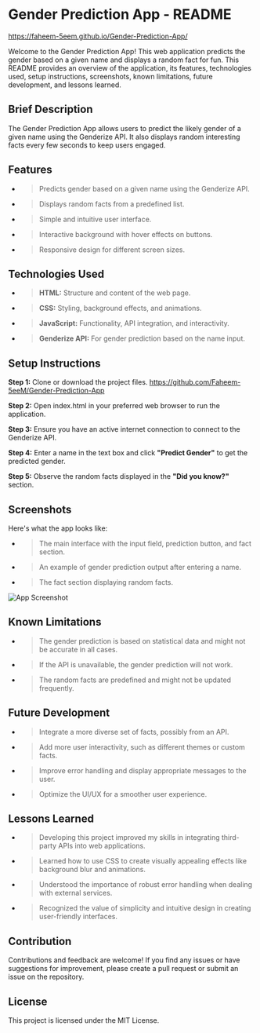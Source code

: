 
# **Gender Prediction App - README**
https://faheem-5eem.github.io/Gender-Prediction-App/

Welcome to the Gender Prediction App! This web application predicts the gender based on a given name and displays a random fact for fun. This README provides an overview of the application, its features, technologies used, setup instructions, screenshots, known limitations, future development, and lessons learned.
## Brief Description
The Gender Prediction App allows users to predict the likely gender of a given name using the Genderize API. It also displays random interesting facts every few seconds to keep users engaged.
## Features
- >Predicts gender based on a given name using the Genderize API.
- >Displays random facts from a predefined list.
- >Simple and intuitive user interface.
- >Interactive background with hover effects on buttons.
- >Responsive design for different screen sizes.
## Technologies Used
- >**HTML:** Structure and content of the web page.
- >**CSS:** Styling, background effects, and animations.
- >**JavaScript:** Functionality, API integration, and interactivity.
- >**Genderize API:** For gender prediction based on the name input.
## Setup Instructions
**Step 1:** Clone or download the project files.
https://github.com/Faheem-5eeM/Gender-Prediction-App

**Step 2:** Open index.html in your preferred web browser to run the application.

**Step 3:** Ensure you have an active internet connection to connect to the Genderize API.

**Step 4:** Enter a name in the text box and click **"Predict Gender"** to get the predicted gender.

**Step 5:** Observe the random facts displayed in the **"Did you know?"** section.
## Screenshots
Here's what the app looks like:

- >The main interface with the input field, prediction button, and fact section.
- >An example of gender prediction output after entering a name.
- >The fact section displaying random facts.
  
![App Screenshot](https://github.com/Faheem-5eeM/Gender-Prediction-App/blob/main/gen_pred_ss.png)
## Known Limitations
- >The gender prediction is based on statistical data and might not be accurate in all cases.
- >If the API is unavailable, the gender prediction will not work.
- >The random facts are predefined and might not be updated frequently.
## Future Development
- >Integrate a more diverse set of facts, possibly from an API.
- >Add more user interactivity, such as different themes or custom facts.
- >Improve error handling and display appropriate messages to the user.
- >Optimize the UI/UX for a smoother user experience.
## Lessons Learned 
- >Developing this project improved my skills in integrating third-party APIs into web applications.
- >Learned how to use CSS to create visually appealing effects like background blur and animations.
- >Understood the importance of robust error handling when dealing with external services.
- >Recognized the value of simplicity and intuitive design in creating user-friendly interfaces.
## Contribution
Contributions and feedback are welcome! If you find any issues or have suggestions for improvement, please create a pull request or submit an issue on the repository.
## License
This project is licensed under the MIT License.


